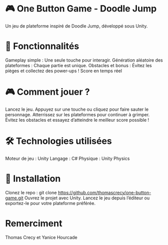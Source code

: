 # 🎮 One Button Game - Doodle Jump
Un jeu de plateforme inspiré de Doodle Jump, développé sous Unity.

# 🚀 Fonctionnalités
Gameplay simple : Une seule touche pour interagir.
Génération aléatoire des plateformes : Chaque partie est unique.
Obstacles et bonus : Évitez les pièges et collectez des power-ups !
Score en temps réel 

# 🎮 Comment jouer ?

Lancez le jeu.
Appuyez sur une touche ou cliquez pour faire sauter le personnage.
Atterrissez sur les plateformes pour continuer à grimper.
Évitez les obstacles et essayez d’atteindre le meilleur score possible !

# 🛠️ Technologies utilisées
Moteur de jeu : Unity
Langage : C#
Physique : Unity Physics

# 📌 Installation
Clonez le repo : 
git clone https://github.com/thomascrecy/one-button-game.git
Ouvrez le projet avec Unity.
Lancez le jeu depuis l’éditeur ou exportez-le pour votre plateforme préférée.

# Remerciment 
Thomas Crecy et Yanice Hourcade